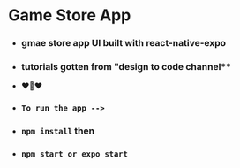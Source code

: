 # Game Store App

- ### gmae store app UI built with react-native-expo
- ### tutorials gotten from "design to code channel\*\*
- ❤💙❤
- ### `To run the app -->`
- ### `npm install` then
- ### `npm start or expo start`
